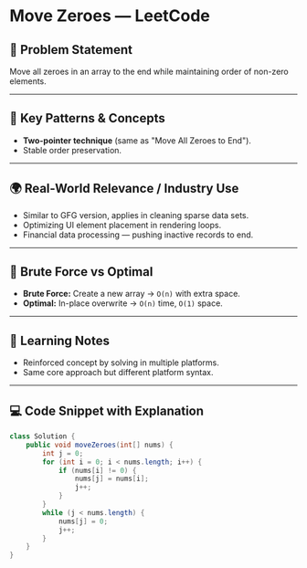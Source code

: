 # Move Zeroes — LeetCode

## 📜 Problem Statement
Move all zeroes in an array to the end while maintaining order of non-zero elements.

---

## 🧩 Key Patterns & Concepts
- **Two-pointer technique** (same as "Move All Zeroes to End").
- Stable order preservation.

---

## 🌍 Real-World Relevance / Industry Use
- Similar to GFG version, applies in cleaning sparse data sets.
- Optimizing UI element placement in rendering loops.
- Financial data processing — pushing inactive records to end.

---

## 🥊 Brute Force vs Optimal
- **Brute Force:** Create a new array → `O(n)` with extra space.
- **Optimal:** In-place overwrite → `O(n)` time, `O(1)` space.

---

## 📒 Learning Notes
- Reinforced concept by solving in multiple platforms.
- Same core approach but different platform syntax.

---

## 💻 Code Snippet with Explanation
```java
class Solution {
    public void moveZeroes(int[] nums) {
        int j = 0;
        for (int i = 0; i < nums.length; i++) {
            if (nums[i] != 0) {
                nums[j] = nums[i];
                j++;
            }
        }
        while (j < nums.length) {
            nums[j] = 0;
            j++;
        }
    }
}